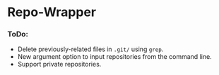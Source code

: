 # Repo-Wrapper

### ToDo:
* Delete previously-related files in `.git/` using `grep`.  
* New argument option to input repositories from the command line. 
* Support private repositories. 